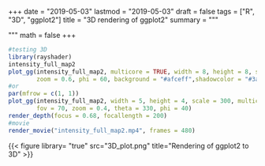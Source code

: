 +++
date = "2019-05-03"
lastmod = "2019-05-03"
draft = false
tags = ["R", "3D", "ggplot2"]
title = "3D rendering of ggplot2"
summary = """

"""
math = false
+++



```r
#testing 3D
library(rayshader)
intensity_full_map2
plot_gg(intensity_full_map2, multicore = TRUE, width = 8, height = 8, scale = 300,
        zoom = 0.6, phi = 60, background = "#afceff",shadowcolor = "#3a4f70")
#or
par(mfrow = c(1, 1))
plot_gg(intensity_full_map2, width = 5, height = 4, scale = 300, multicore = TRUE, windowsize = c(1200, 960),
        fov = 70, zoom = 0.4, theta = 330, phi = 40)
render_depth(focus = 0.68, focallength = 200)
#movie
render_movie("intensity_full_map2.mp4", frames = 480)

```
{{< figure library= "true" src="3D_plot.png" title="Rendering of ggplot2 to 3D" >}}
